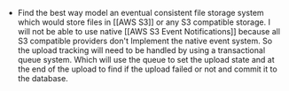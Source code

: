 - Find the best way model an eventual consistent file storage system which would store files in [[AWS S3]] or any S3 compatible storage. I will not be able to use native [[AWS S3 Event Notifications]] because all S3 compatible providers don't Implement the native event system. So the upload tracking will need to be handled by using a transactional queue system. Which will use the queue to set the upload state and at the end of the upload to find if the upload failed or not and commit it to the database.